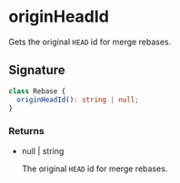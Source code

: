 # originHeadId

Gets the original `HEAD` id for merge rebases.

## Signature

```ts
class Rebase {
  originHeadId(): string | null;
}
```

### Returns

<ul class="param-ul">
  <li class="param-li param-li-root">
    <span class="param-type">null | string</span>
    <br>
    <p class="param-description">The original  <code>HEAD</code>  id for merge rebases.</p>
  </li>
</ul>